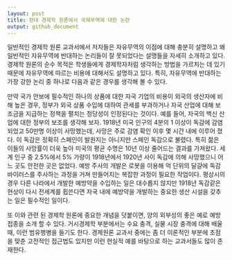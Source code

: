 ```yaml
---
layout: post
title: 현대 경제학 원론에서 국제무역에 대한 논란
output: github_document
---
```


일반적인 경제학 원론 교과서에서 저자들은 자유무역의 이점에 대해 충분히 설명하고 왜 일반적인 자유무역에 반대하는 논리들이 잘 못되었다는 설명들을 자세히 소개하고 있다. 경제학 원론의 순수 목적은 학생들에게 경제학자처럼 생각하는 방법을 가르치는 데 있기 때문에 자유무역에 따르는 비용에 대해서도 설명하고 있다. 특히, 자유무역에 반대하는 가장 강한 논리 중 하나로 다음과 같은 경우를 생각해 볼 수 있다.

만약 국가 안보에 필수적인 하나의 상품에 대한 자국 기업의 비용이 외국의 생산자에 비해 높은 경우, 정부가 외국 상품 수입에 대하여 관세를 부과하거나 자국 산업에 대해 보조금을 지급하는 정책을 펼치는 정당성이 인정된다는 것이다. 예를 들어, 자국의 백신 산업에 대한 정부의 보조를 생각해 보자. 1918년 미국 인구의 4분의 1 이상이 독감에 감염 되었고 50만명 이상이 사망했는데, 사망은 주로 감염 확인 이후 몇 시간 내에 이루어 졌다. 이 독감은 정확히 스페인이 발원지는 아니지만 스페인 독감으로 불렸다. 특히 젊은 이들의 사망률이 더욱 높아 미국의 평균 수명은 10년 이상 줄어드는 결과를 가져왔다. 세계 인구 중 2.5%에서 5% 가량이 1918년에서 1920년 사이 독감에 의해 사망했으니 어느 곳도 안전한 곳은 없었다. 예방 주사의 개발은 로봇을 이용해 억 단위의 달걀에 독감 바이러스를 주사하는 과정을 거쳐 만들어지는 복잡한 과정이 필요한 작업이다. 평상시의 경우 다른 나라에서 개발한 예방약을 수입하는 일은 대수롭지 않지만 1918년 독감같은 현상이 다시 전세계를 휩쓴다면 자국 내에 예방약을 개발하는 중요한 생산 시설을 갖추는 일은 필수적인 일이다.

또 이와 관련 된 경제학 원론에 중요한 개념을 덧붙이면, 양의 외부성의 좋은 예로 예방접종을 소개 할 수 있다. 거시경제학 부분에서는 수요 충격, 실물 시장 충격에 대해 배울 때, 이런 범유행병을 들기도 한다. 경제원론 교과서 중에는 좀 더 이론적인 부분에 초점을 맞춘 고전적인 접근법도 있지만 이런 현실적 예를 바탕으로 하는 교과서들도 많이 존재한다.
